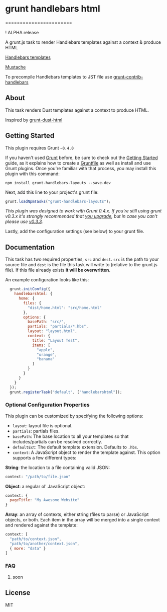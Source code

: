 # grunt handlebars html
=======================

! ALPHA release

A grunt.js task to render Handlebars templates against a context &amp; produce HTML

[Handlebars templates](http://handlebarsjs.com)

[Mustache](http://mustache.github.io)

To precompile Handlebars templates to JST file use [grunt-contrib-handlebars](https://github.com/gruntjs/grunt-contrib-handlebars)

## About

This task renders Dust templates against a context to produce HTML.

Inspired by [grunt-dust-html](https://github.com/ehynds/grunt-dust-html)


## Getting Started
This plugin requires Grunt `~0.4.0`

If you haven't used [Grunt](http://gruntjs.com/) before, be sure to check out the [Getting Started](http://gruntjs.com/getting-started) guide, as it explains how to create a [Gruntfile](http://gruntjs.com/sample-gruntfile) as well as install and use Grunt plugins. Once you're familiar with that process, you may install this plugin with this command:

```shell
npm install grunt-handlebars-layouts --save-dev
```

Next, add this line to your project's grunt file:

```js
grunt.loadNpmTasks("grunt-handlebars-layouts");
```

*This plugin was designed to work with Grunt 0.4.x. If you're still using grunt v0.3.x it's strongly recommended that [you upgrade](http://gruntjs.com/upgrading-from-0.3-to-0.4), but in case you can't please use [v0.3.3](https://github.com/gruntjs/grunt-contrib-handlebars/tree/grunt-0.3-stable).*


Lastly, add the configuration settings (see below) to your grunt file.

## Documentation

This task has two required properties, `src` and `dest`. `src` is the path to your source file and `dest` is the file this task will write to (relative to the grunt.js file). If this file already exists **it will be overwritten**.

An example configuration looks like this:

```js
  grunt.initConfig({
    handlebarshtml: {
      home: {
        files: {
          "dist/home.html": "src/home.html"
        },
        options: {
          basePath: "src/",
          partials: "partials/*.hbs",
          layout: "layout.html",
          context: {
            title: "Layout Test",
            items: [
              "apple",
              "orange",
              "banana"
            ]
          }
        }
      }
    }
  });
  grunt.registerTask("default", ["handlebarshtml"]);
```

### Optional Configuration Properties

This plugin can be customized by specifying the following options:

* `layout`: layout file is optional.
* `partials`: partials files.
* `basePath`: The base location to all your templates so that includes/partials can be resolved correctly.
* `defaultExt`: The default template extension. Defaults to `.hbs`.
* `context`: A JavaScript object to render the template against. This option supports a few different types:

**String**: the location to a file containing valid JSON:

```js
context: "/path/to/file.json"
```

**Object**: a regular ol' JavaScript object:

```js
context: {
  pageTitle: "My Awesome Website"
}
```

**Array**: an array of contexts, either string (files to parse) or JavaScript objects, or both. Each item in the array will be merged into a single context and rendered against the template:
    
```js
context: [
  "path/to/context.json",
  "path/to/another/context.json",
  { more: "data" }
]
```

### FAQ

1. soon

## License

MIT
